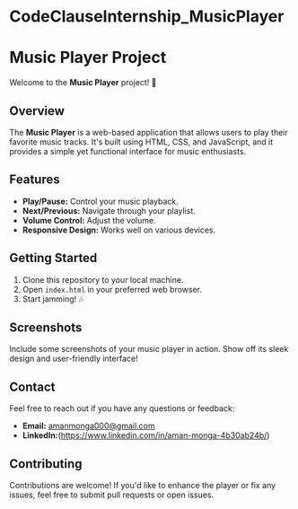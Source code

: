 # CodeClauseInternship_MusicPlayer

# Music Player Project

Welcome to the **Music Player** project! 🎵

## Overview

The **Music Player** is a web-based application that allows users to play their favorite music tracks. It's built using HTML, CSS, and JavaScript, and it provides a simple yet functional interface for music enthusiasts.

## Features

- **Play/Pause:** Control your music playback.
- **Next/Previous:** Navigate through your playlist.
- **Volume Control:** Adjust the volume.
- **Responsive Design:** Works well on various devices.

## Getting Started

1. Clone this repository to your local machine.
2. Open `index.html` in your preferred web browser.
3. Start jamming! 🎶

## Screenshots

Include some screenshots of your music player in action. Show off its sleek design and user-friendly interface!

## Contact

Feel free to reach out if you have any questions or feedback:

- **Email:** amanmonga000@gmail.com
- **LinkedIn:**(https://www.linkedin.com/in/aman-monga-4b30ab24b/)

## Contributing

Contributions are welcome! If you'd like to enhance the player or fix any issues, feel free to submit pull requests or open issues.
